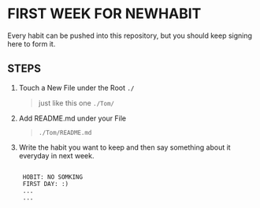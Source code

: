 # FIRST WEEK FOR NEWHABIT

Every habit can be pushed into this repository, but you should keep signing here to form it.

## STEPS

1. Touch a New File under the Root <code>./</code>

    > just like this one <code>./Tom/</code>

2. Add README.md under your File

    > <code>./Tom/README.md </code>

3. Write the habit you want to keep and then say something about it everyday in next week.

    > ````
        HOBIT: NO SOMKING
        FIRST DAY: :)
        ...
        ...
